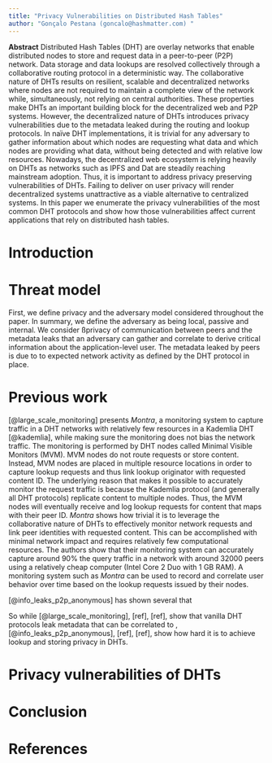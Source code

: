```yaml
---
title: "Privacy Vulnerabilities on Distributed Hash Tables"
author: "Gonçalo Pestana (goncalo@hashmatter.com) "
---
```



**Abstract** Distributed Hash Tables (DHT) are overlay networks that enable distributed nodes to store and request data in a peer-to-peer (P2P) network. Data storage and data lookups are resolved collectively through a collaborative routing protocol in a deterministic way. The collaborative nature of DHTs results on resilient, scalable and decentralized networks where nodes are not required to maintain a complete view of the network while, simultaneously, not relying on central authorities. These properties make DHTs an important building block for the decentralized web and P2P systems. However, the decentralized nature of DHTs introduces privacy vulnerabilities due to the metadata leaked during the routing and lookup protocols. In naïve DHT implementations, it is trivial for any adversary to gather information about which nodes are requesting what data and which nodes are providing what data, without being detected and with relative low resources. Nowadays, the decentralized web ecosystem is relying heavily on DHTs as networks such as IPFS and Dat are steadily reaching mainstream adoption. Thus, it is important to address privacy preserving vulnerabilities of DHTs. Failing to deliver on user privacy will render decentralized systems unattractive as a viable alternative to centralized systems.  In this paper we enumerate the privacy vulnerabilities of the most common DHT protocols and show how those vulnerabilities affect current applications that rely on distributed hash tables.

# Introduction

# Threat model

First, we define privacy and the adversary model considered throughout the paper. In summary, we define the adversary as being local, passive and internal. We consider ßprivacy of communication between peers and the metadata leaks that an adversary can gather and correlate to derive critical information about the application-level user. The metadata leaked by peers is due to to expected network activity as defined by the DHT protocol in place.   


# Previous work

[@large_scale_monitoring] presents *Montra*, a monitoring system to capture traffic in a DHT networks with relatively few resources in a Kademlia DHT [@kademlia], while making sure the monitoring does not bias the network traffic. The monitoring is performed by DHT nodes called Minimal Visible Monitors (MVM). MVM nodes do not route requests or store content. Instead, MVM nodes are placed in multiple resource locations in order to capture lookup requests and thus link lookup originator with requested content ID. The underlying reason that makes it possible to accurately monitor the request traffic is because the Kademlia protocol (and generally all DHT protocols) replicate content to multiple nodes. Thus, the MVM nodes will eventually receive and log lookup requests for content that maps with their peer ID. *Montra* shows how trivial it is to leverage the collaborative nature of DHTs to effectively monitor network requests and link peer identities with requested content. This can be accomplished with minimal network impact and requires relatively few computational resources. The authors show that their monitoring system can accurately capture around 90% the query traffic in a network with around 32000 peers using a relatively cheap computer (Intel Core 2 Duo with 1 GB RAM). A monitoring system such as *Montra* can be used to record and correlate user behavior over time based on the lookup requests issued by their nodes.  

[@info_leaks_p2p_anonymous] has shown several that 

So while [@large_scale_monitoring], [ref], [ref], show that vanilla DHT protocols leak metadata that can be correlated to , [@info_leaks_p2p_anonymous], [ref], [ref], show how hard it is to achieve lookup and storing privacy in DHTs.

# Privacy vulnerabilities of DHTs

# Conclusion

# References


